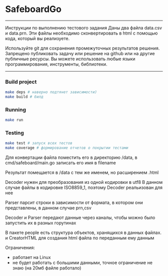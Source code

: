 # SafeboardGo

---

Инструкции по выполнению тестового задания
Даны два файла data.csv и data.prn. Эти файлы необходимо сконвертировать в html с помощью кода, который вы реализуете.

Используйте git для сохранения промежуточных результатов решения.
Запрещено публиковать задачу или решение на github или на другие публичные ресурсы.
Вы можете использовать любые языки программирования, инструменты, библиотеки.

---

### Build project

```zsh
make deps # наверно подтянет зависимости)
make build # билд
```
### Running

```zsh
make run 
```
### Testing
```zsh
make test # запуск всех тестов
make coverage # формирование отчетов о покрытии тестами
```

Для конвертации файла поместить его в директорию /data, в cmd/safeboard/main.go записать его имя в filename

Результат помещается в /data с тем же именем, но расширением .html

Decoder нужен для преобразования из одной кодировки в utf8
В данном случае файлы в кодировке ISO8859_1, поэтому Decoder реальизован для нее

Parser парсит строки в зависимости от формата, в котором они представлены, в данном случае prn,csv

Decoder и Parser передают данные через каналы, чтобы можно было запустить их в разных горутинах

В пакете people есть структура объектов, хранящихся в данных файлах. 
и CreatorHTML для создания html файла по переданным ему данным

Ограничения:
* работает на Linux
* не будет работать с большими данными, точное ограничение не знаю (на 20мб файле работало)
